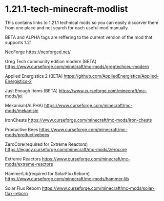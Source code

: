 # 1.21.1-tech-minecraft-modlist
This contains links to 1.21.1 technical mods so you can easily discorver them from one place and not search for each useful mod manually.

BETA and ALPHA tags are reffering to the current version of the mod that supports 1.21

NeoForge https://neoforged.net/

Greg Tech community edition modern (BETA) https://www.curseforge.com/minecraft/mc-mods/gregtechceu-modern

Applied Energistics 2 (BETA) https://github.com/AppliedEnergistics/Applied-Energistics-2

Just Enough Items (BETA) https://www.curseforge.com/minecraft/mc-mods/jei

Mekanism(ALPHA) https://www.curseforge.com/minecraft/mc-mods/mekanism

IronChests https://www.curseforge.com/minecraft/mc-mods/iron-chests

Productive Bees https://www.curseforge.com/minecraft/mc-mods/productivebees

ZeroCore(required for Extreme Reactors) https://legacy.curseforge.com/minecraft/mc-mods/zerocore

Extreme Reactors https://www.curseforge.com/minecraft/mc-mods/extreme-reactors

HammerLib(required for SolarFluxReborn) https://www.curseforge.com/minecraft/mc-mods/hammer-lib

Solar Flux Reborn https://www.curseforge.com/minecraft/mc-mods/solar-flux-reborn
